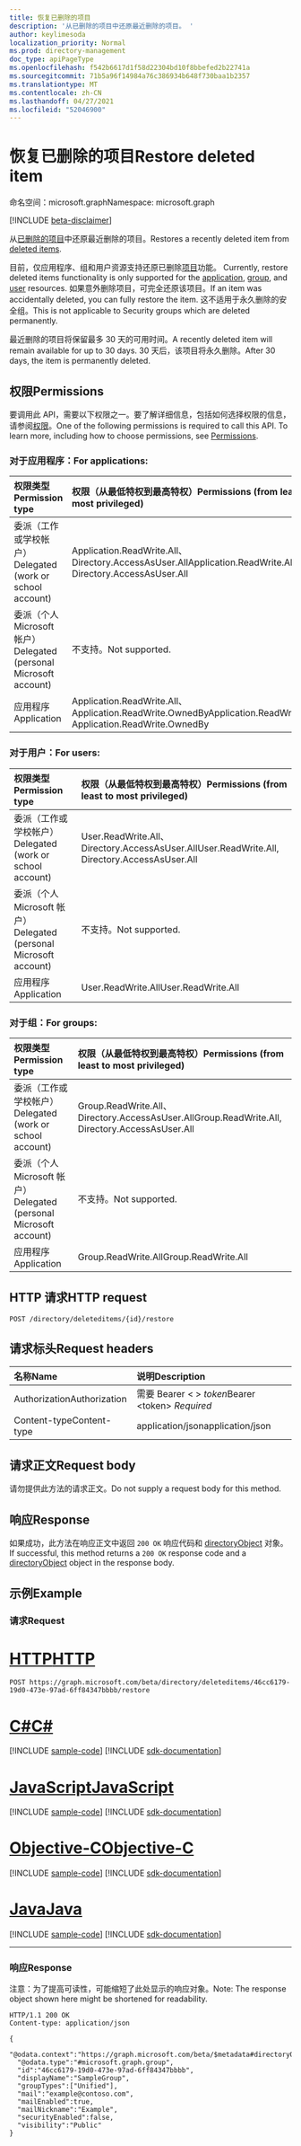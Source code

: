 ```yaml
---
title: 恢复已删除的项目
description: '从已删除的项目中还原最近删除的项目。 '
author: keylimesoda
localization_priority: Normal
ms.prod: directory-management
doc_type: apiPageType
ms.openlocfilehash: f542b6617d1f58d22304bd10f8bbefed2b22741a
ms.sourcegitcommit: 71b5a96f14984a76c386934b648f730baa1b2357
ms.translationtype: MT
ms.contentlocale: zh-CN
ms.lasthandoff: 04/27/2021
ms.locfileid: "52046900"
---
```

# <a name="restore-deleted-item"></a><span data-ttu-id="192fe-103">恢复已删除的项目</span><span class="sxs-lookup"><span data-stu-id="192fe-103">Restore deleted item</span></span>

<span data-ttu-id="192fe-104">命名空间：microsoft.graph</span><span class="sxs-lookup"><span data-stu-id="192fe-104">Namespace: microsoft.graph</span></span>

[!INCLUDE [beta-disclaimer](../../includes/beta-disclaimer.md)]

<span data-ttu-id="192fe-105">从[已删除的项目](../resources/directory.md)中还原最近删除的项目。</span><span class="sxs-lookup"><span data-stu-id="192fe-105">Restores a recently deleted item from [deleted items](../resources/directory.md).</span></span> 

<span data-ttu-id="192fe-106">目前，仅应用程序、组和用户资源支持还原已删除[项目](../resources/user.md)功能。 [](../resources/group.md) [](../resources/application.md)</span><span class="sxs-lookup"><span data-stu-id="192fe-106">Currently, restore deleted items functionality is only supported for the [application](../resources/application.md), [group](../resources/group.md), and [user](../resources/user.md) resources.</span></span> <span data-ttu-id="192fe-107">如果意外删除项目，可完全还原该项目。</span><span class="sxs-lookup"><span data-stu-id="192fe-107">If an item was accidentally deleted, you can fully restore the item.</span></span> <span data-ttu-id="192fe-108">这不适用于永久删除的安全组。</span><span class="sxs-lookup"><span data-stu-id="192fe-108">This is not applicable to Security groups which are deleted permanently.</span></span>

<span data-ttu-id="192fe-109">最近删除的项目将保留最多 30 天的可用时间。</span><span class="sxs-lookup"><span data-stu-id="192fe-109">A recently deleted item will remain available for up to 30 days.</span></span> <span data-ttu-id="192fe-110">30 天后，该项目将永久删除。</span><span class="sxs-lookup"><span data-stu-id="192fe-110">After 30 days, the item is permanently deleted.</span></span>

## <a name="permissions"></a><span data-ttu-id="192fe-111">权限</span><span class="sxs-lookup"><span data-stu-id="192fe-111">Permissions</span></span>
<span data-ttu-id="192fe-p103">要调用此 API，需要以下权限之一。要了解详细信息，包括如何选择权限的信息，请参阅[权限](/graph/permissions-reference)。</span><span class="sxs-lookup"><span data-stu-id="192fe-p103">One of the following permissions is required to call this API. To learn more, including how to choose permissions, see [Permissions](/graph/permissions-reference).</span></span>

### <a name="for-applications"></a><span data-ttu-id="192fe-114">对于应用程序：</span><span class="sxs-lookup"><span data-stu-id="192fe-114">For applications:</span></span>

|<span data-ttu-id="192fe-115">权限类型</span><span class="sxs-lookup"><span data-stu-id="192fe-115">Permission type</span></span>      | <span data-ttu-id="192fe-116">权限（从最低特权到最高特权）</span><span class="sxs-lookup"><span data-stu-id="192fe-116">Permissions (from least to most privileged)</span></span>              |
|:--------------------|:---------------------------------------------------------|
|<span data-ttu-id="192fe-117">委派（工作或学校帐户）</span><span class="sxs-lookup"><span data-stu-id="192fe-117">Delegated (work or school account)</span></span> | <span data-ttu-id="192fe-118">Application.ReadWrite.All、Directory.AccessAsUser.All</span><span class="sxs-lookup"><span data-stu-id="192fe-118">Application.ReadWrite.All, Directory.AccessAsUser.All</span></span>    |
|<span data-ttu-id="192fe-119">委派（个人 Microsoft 帐户）</span><span class="sxs-lookup"><span data-stu-id="192fe-119">Delegated (personal Microsoft account)</span></span> | <span data-ttu-id="192fe-120">不支持。</span><span class="sxs-lookup"><span data-stu-id="192fe-120">Not supported.</span></span>    |
|<span data-ttu-id="192fe-121">应用程序</span><span class="sxs-lookup"><span data-stu-id="192fe-121">Application</span></span> | <span data-ttu-id="192fe-122">Application.ReadWrite.All、 Application.ReadWrite.OwnedBy</span><span class="sxs-lookup"><span data-stu-id="192fe-122">Application.ReadWrite.All, Application.ReadWrite.OwnedBy</span></span> |


### <a name="for-users"></a><span data-ttu-id="192fe-123">对于用户：</span><span class="sxs-lookup"><span data-stu-id="192fe-123">For users:</span></span>

|<span data-ttu-id="192fe-124">权限类型</span><span class="sxs-lookup"><span data-stu-id="192fe-124">Permission type</span></span>      | <span data-ttu-id="192fe-125">权限（从最低特权到最高特权）</span><span class="sxs-lookup"><span data-stu-id="192fe-125">Permissions (from least to most privileged)</span></span>              |
|:--------------------|:---------------------------------------------------------|
|<span data-ttu-id="192fe-126">委派（工作或学校帐户）</span><span class="sxs-lookup"><span data-stu-id="192fe-126">Delegated (work or school account)</span></span> | <span data-ttu-id="192fe-127">User.ReadWrite.All、Directory.AccessAsUser.All</span><span class="sxs-lookup"><span data-stu-id="192fe-127">User.ReadWrite.All, Directory.AccessAsUser.All</span></span> |
|<span data-ttu-id="192fe-128">委派（个人 Microsoft 帐户）</span><span class="sxs-lookup"><span data-stu-id="192fe-128">Delegated (personal Microsoft account)</span></span> | <span data-ttu-id="192fe-129">不支持。</span><span class="sxs-lookup"><span data-stu-id="192fe-129">Not supported.</span></span> |
|<span data-ttu-id="192fe-130">应用程序</span><span class="sxs-lookup"><span data-stu-id="192fe-130">Application</span></span> | <span data-ttu-id="192fe-131">User.ReadWrite.All</span><span class="sxs-lookup"><span data-stu-id="192fe-131">User.ReadWrite.All</span></span> |

### <a name="for-groups"></a><span data-ttu-id="192fe-132">对于组：</span><span class="sxs-lookup"><span data-stu-id="192fe-132">For groups:</span></span>

|<span data-ttu-id="192fe-133">权限类型</span><span class="sxs-lookup"><span data-stu-id="192fe-133">Permission type</span></span>      | <span data-ttu-id="192fe-134">权限（从最低特权到最高特权）</span><span class="sxs-lookup"><span data-stu-id="192fe-134">Permissions (from least to most privileged)</span></span>              |
|:--------------------|:---------------------------------------------------------|
|<span data-ttu-id="192fe-135">委派（工作或学校帐户）</span><span class="sxs-lookup"><span data-stu-id="192fe-135">Delegated (work or school account)</span></span> | <span data-ttu-id="192fe-136">Group.ReadWrite.All、Directory.AccessAsUser.All</span><span class="sxs-lookup"><span data-stu-id="192fe-136">Group.ReadWrite.All, Directory.AccessAsUser.All</span></span> |
|<span data-ttu-id="192fe-137">委派（个人 Microsoft 帐户）</span><span class="sxs-lookup"><span data-stu-id="192fe-137">Delegated (personal Microsoft account)</span></span> | <span data-ttu-id="192fe-138">不支持。</span><span class="sxs-lookup"><span data-stu-id="192fe-138">Not supported.</span></span>    |
|<span data-ttu-id="192fe-139">应用程序</span><span class="sxs-lookup"><span data-stu-id="192fe-139">Application</span></span> | <span data-ttu-id="192fe-140">Group.ReadWrite.All</span><span class="sxs-lookup"><span data-stu-id="192fe-140">Group.ReadWrite.All</span></span> |

## <a name="http-request"></a><span data-ttu-id="192fe-141">HTTP 请求</span><span class="sxs-lookup"><span data-stu-id="192fe-141">HTTP request</span></span>
<!-- { "blockType": "ignored" } -->
```http
POST /directory/deleteditems/{id}/restore
```

## <a name="request-headers"></a><span data-ttu-id="192fe-142">请求标头</span><span class="sxs-lookup"><span data-stu-id="192fe-142">Request headers</span></span>
| <span data-ttu-id="192fe-143">名称</span><span class="sxs-lookup"><span data-stu-id="192fe-143">Name</span></span>       | <span data-ttu-id="192fe-144">说明</span><span class="sxs-lookup"><span data-stu-id="192fe-144">Description</span></span>|
|:---------------|:----------|
| <span data-ttu-id="192fe-145">Authorization</span><span class="sxs-lookup"><span data-stu-id="192fe-145">Authorization</span></span>  | <span data-ttu-id="192fe-146">需要 Bearer &lt; &gt; *token*</span><span class="sxs-lookup"><span data-stu-id="192fe-146">Bearer &lt;token&gt; *Required*</span></span>|
| <span data-ttu-id="192fe-147">Content-type</span><span class="sxs-lookup"><span data-stu-id="192fe-147">Content-type</span></span> | <span data-ttu-id="192fe-148">application/json</span><span class="sxs-lookup"><span data-stu-id="192fe-148">application/json</span></span> |

## <a name="request-body"></a><span data-ttu-id="192fe-149">请求正文</span><span class="sxs-lookup"><span data-stu-id="192fe-149">Request body</span></span>
<span data-ttu-id="192fe-150">请勿提供此方法的请求正文。</span><span class="sxs-lookup"><span data-stu-id="192fe-150">Do not supply a request body for this method.</span></span>

## <a name="response"></a><span data-ttu-id="192fe-151">响应</span><span class="sxs-lookup"><span data-stu-id="192fe-151">Response</span></span>

<span data-ttu-id="192fe-152">如果成功，此方法在响应正文中返回 `200 OK` 响应代码和 [directoryObject](../resources/directoryobject.md) 对象。</span><span class="sxs-lookup"><span data-stu-id="192fe-152">If successful, this method returns a `200 OK` response code and a [directoryObject](../resources/directoryobject.md) object in the response body.</span></span>

## <a name="example"></a><span data-ttu-id="192fe-153">示例</span><span class="sxs-lookup"><span data-stu-id="192fe-153">Example</span></span>
### <a name="request"></a><span data-ttu-id="192fe-154">请求</span><span class="sxs-lookup"><span data-stu-id="192fe-154">Request</span></span>


# <a name="http"></a>[<span data-ttu-id="192fe-155">HTTP</span><span class="sxs-lookup"><span data-stu-id="192fe-155">HTTP</span></span>](#tab/http)
<!-- {
  "blockType": "request",
  "name": "create_directoryobject_from_directory"
}-->
```http
POST https://graph.microsoft.com/beta/directory/deleteditems/46cc6179-19d0-473e-97ad-6ff84347bbbb/restore
```
# <a name="c"></a>[<span data-ttu-id="192fe-156">C#</span><span class="sxs-lookup"><span data-stu-id="192fe-156">C#</span></span>](#tab/csharp)
[!INCLUDE [sample-code](../includes/snippets/csharp/create-directoryobject-from-directory-csharp-snippets.md)]
[!INCLUDE [sdk-documentation](../includes/snippets/snippets-sdk-documentation-link.md)]

# <a name="javascript"></a>[<span data-ttu-id="192fe-157">JavaScript</span><span class="sxs-lookup"><span data-stu-id="192fe-157">JavaScript</span></span>](#tab/javascript)
[!INCLUDE [sample-code](../includes/snippets/javascript/create-directoryobject-from-directory-javascript-snippets.md)]
[!INCLUDE [sdk-documentation](../includes/snippets/snippets-sdk-documentation-link.md)]

# <a name="objective-c"></a>[<span data-ttu-id="192fe-158">Objective-C</span><span class="sxs-lookup"><span data-stu-id="192fe-158">Objective-C</span></span>](#tab/objc)
[!INCLUDE [sample-code](../includes/snippets/objc/create-directoryobject-from-directory-objc-snippets.md)]
[!INCLUDE [sdk-documentation](../includes/snippets/snippets-sdk-documentation-link.md)]

# <a name="java"></a>[<span data-ttu-id="192fe-159">Java</span><span class="sxs-lookup"><span data-stu-id="192fe-159">Java</span></span>](#tab/java)
[!INCLUDE [sample-code](../includes/snippets/java/create-directoryobject-from-directory-java-snippets.md)]
[!INCLUDE [sdk-documentation](../includes/snippets/snippets-sdk-documentation-link.md)]

---

### <a name="response"></a><span data-ttu-id="192fe-160">响应</span><span class="sxs-lookup"><span data-stu-id="192fe-160">Response</span></span>
<span data-ttu-id="192fe-161">注意：为了提高可读性，可能缩短了此处显示的响应对象。</span><span class="sxs-lookup"><span data-stu-id="192fe-161">Note: The response object shown here might be shortened for readability.</span></span>
<!-- {
  "blockType": "response",
  "truncated": true,
  "@odata.type": "microsoft.graph.directoryObject"
} -->
```http
HTTP/1.1 200 OK
Content-type: application/json

{
  "@odata.context":"https://graph.microsoft.com/beta/$metadata#directoryObjects/$entity",
  "@odata.type":"#microsoft.graph.group",
  "id":"46cc6179-19d0-473e-97ad-6ff84347bbbb",
  "displayName":"SampleGroup",
  "groupTypes":["Unified"],
  "mail":"example@contoso.com",
  "mailEnabled":true,
  "mailNickname":"Example",
  "securityEnabled":false,
  "visibility":"Public"
}
```

<!-- uuid: 8fcb5dbc-d5aa-4681-8e31-b001d5168d79
2015-10-25 14:57:30 UTC -->
<!--
{
  "type": "#page.annotation",
  "description": "Create deletedItem",
  "keywords": "",
  "section": "documentation",
  "tocPath": "",
  "suppressions": [
  ]
}
-->


